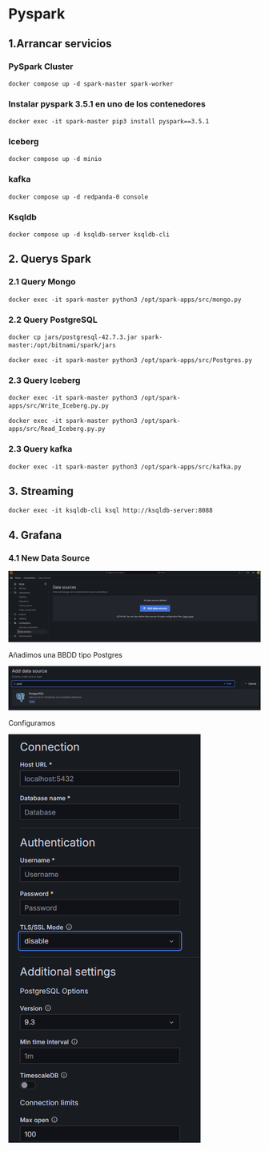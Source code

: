 # Pyspark

## 1.Arrancar servicios

### PySpark Cluster

```
docker compose up -d spark-master spark-worker
```

### Instalar pyspark 3.5.1 en uno de los contenedores

```
docker exec -it spark-master pip3 install pyspark==3.5.1 
```

### Iceberg

```
docker compose up -d minio
```

### kafka

```
docker compose up -d redpanda-0 console
```

### Ksqldb

```
docker compose up -d ksqldb-server ksqldb-cli
```

## 2. Querys Spark

### 2.1 Query Mongo

```
docker exec -it spark-master python3 /opt/spark-apps/src/mongo.py
```

### 2.2 Query PostgreSQL

```
docker cp jars/postgresql-42.7.3.jar spark-master:/opt/bitnami/spark/jars
```

```
docker exec -it spark-master python3 /opt/spark-apps/src/Postgres.py
```

### 2.3 Query Iceberg

```
docker exec -it spark-master python3 /opt/spark-apps/src/Write_Iceberg.py.py
```

```
docker exec -it spark-master python3 /opt/spark-apps/src/Read_Iceberg.py.py
```

### 2.3 Query kafka

```
docker exec -it spark-master python3 /opt/spark-apps/src/kafka.py
```

## 3. Streaming

```
docker exec -it ksqldb-cli ksql http://ksqldb-server:8088
```

## 4. Grafana

### 4.1 New Data Source

![Architecture](Imagenes/Grafana1.png)

Añadimos una BBDD tipo Postgres

![Architecture](Imagenes/Grafana2.png)

Configuramos

![Architecture](Imagenes/Grafana3.png)
